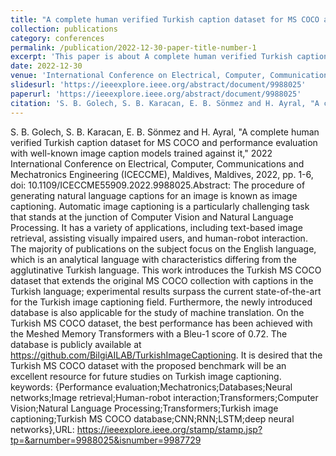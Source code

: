 ```yaml
---
title: "A complete human verified Turkish caption dataset for MS COCO and performance evaluation with well-known image caption models trained against it"
collection: publications
category: conferences
permalink: /publication/2022-12-30-paper-title-number-1
excerpt: 'This paper is about A complete human verified Turkish caption dataset for MS COCO and performance evaluation with well-known image caption models trained against it.'
date: 2022-12-30
venue: 'International Conference on Electrical, Computer, Communications and Mechatronics Engineering (ICECCME)'
slidesurl: 'https://ieeexplore.ieee.org/abstract/document/9988025'
paperurl: 'https://ieeexplore.ieee.org/abstract/document/9988025'
citation: 'S. B. Golech, S. B. Karacan, E. B. Sönmez and H. Ayral, "A complete human verified Turkish caption dataset for MS COCO and performance evaluation with well-known image caption models trained against it" 2022 International Conference on Electrical, Computer, Communications and Mechatronics Engineering (ICECCME), Maldives, Maldives, 2022, pp. 1-6, doi: 10.1109/ICECCME55909.2022.9988025.'
---
```


S. B. Golech, S. B. Karacan, E. B. Sönmez and H. Ayral, "A complete human verified Turkish caption dataset for MS COCO and performance evaluation with well-known image caption models trained against it," 2022 International Conference on Electrical, Computer, Communications and Mechatronics Engineering (ICECCME), Maldives, Maldives, 2022, pp. 1-6, doi: 10.1109/ICECCME55909.2022.9988025.Abstract: The procedure of generating natural language captions for an image is known as image captioning. Automatic image captioning is a particularly challenging task that stands at the junction of Computer Vision and Natural Language Processing. It has a variety of applications, including text-based image retrieval, assisting visually impaired users, and human-robot interaction. The majority of publications on the subject focus on the English language, which is an analytical language with characteristics differing from the agglutinative Turkish language. This work introduces the Turkish MS COCO dataset that extends the original MS COCO collection with captions in the Turkish language; experimental results surpass the current state-of-the-art for the Turkish image captioning field. Furthermore, the newly introduced database is also applicable for the study of machine translation. On the Turkish MS COCO dataset, the best performance has been achieved with the Meshed Memory Transformers with a Bleu-1 score of 0.72. The database is publicly available at https://github.com/BilgiAILAB/TurkishImageCaptioning. It is desired that the Turkish MS COCO dataset with the proposed benchmark will be an excellent resource for future studies on Turkish image captioning. keywords: {Performance evaluation;Mechatronics;Databases;Neural networks;Image retrieval;Human-robot interaction;Transformers;Computer Vision;Natural Language Processing;Transformers;Turkish image captioning;Turkish MS COCO database;CNN;RNN;LSTM;deep neural networks},URL: https://ieeexplore.ieee.org/stamp/stamp.jsp?tp=&arnumber=9988025&isnumber=9987729

